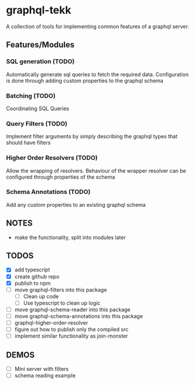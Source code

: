 # graphql-tekk

A collection of tools for implementing common features of a graphql server.

## Features/Modules

### SQL generation (TODO)

Automatically generate sql queries to fetch the required data. Configuration is done through adding custom properties to the graphql schema

### Batching (TODO)

Coordinating SQL Queries

### Query Filters (TODO)

Implement filter arguments by simply describing the graphql types that should have filters

### Higher Order Resolvers (TODO)

Allow the wrapping of resolvers. Behaviour of the wrapper resolver can be configured through properties of the schema

### Schema Annotations (TODO)

Add any custom properties to an existing graphql schema

## NOTES

* make the functionality, split into modules later

## TODOS

* [x] add typescript
* [x] create github repo
* [x] publish to npm
* [ ] move graphql-filters into this package
  * [ ] Clean up code
  * [ ] Use typescript to clean up logic
* [ ] move graphql-schema-reader into this package
* [ ] move graphql-schema-annotations into this package
* [ ] graphql-higher-order-resolver
* [ ] figure out how to publish only the compiled src
* [ ] implement similar functionality as join-monster

## DEMOS

* [ ] Mini server with filters
* [ ] schema reading example
